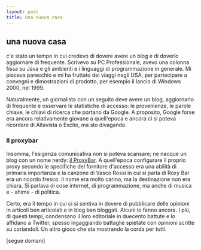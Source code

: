 ```yaml
---
layout: post
title: Una nuova casa
---
```

## una nuova casa
c'e stato un tempo in cui credevo di dovere avere un blog e di doverlo aggiornare di frequente.
Scrivevo su PC Professionale, avevo una colonna fissa su Java e gli ambienti e i linguaggi di programmazione in generale.
Mi piaceva parecchio e mi ha fruttato dei viaggi negli USA, per partecipare a convegni e dimostrazioni di prodotto, per esempio
il lancio di Windows 2000, nel 1999.

Naturalmente, un giornalista con un seguito deve avere un blog, aggiornarlo di frequente e osservare le statistiche di accesso: le
provenienze, le parole chiave, le chiavi di ricerca che portano da Google. A proposito, Google forse era ancora relativamente giovane
a quell'epoca e ancora ci si poteva ricordare di Altavista o Excite, ma sto divagando.

### Il proxybar

Insomma, l'esigenza comunicativa non si poteva scansare; ne nacque un blog con un nome nerdy: [il ProxyBar](https://www.proxybar.net). A quell'epoca configurare il proprio proxy secondo le specifiche del fornitore d'accesso era una abilità di primaria importanza e la canzone di Vasco Rossi in cui si parla di Roxy Bar era un ricordo fresco. Il nome era molto carino, ma la destinazione non era chiara. Si parlava di cose internet, di programmazione, ma anche di musica e - ahime - di politica.

Certo, era il tempo in cui ci si sentiva in dovere di pubblicare delle opinioni in articoli ben articolati e in blog ben bloggati. Alcuni lo fanno ancora. I più, di questi tempi, condensano il loro editoriale in duecento battute e lo affidano a Twitter, spesso ingaggiando battaglie spietate con opinioni scritte su coriandoli. Un altro gioco che sta mostrando la corda per tutti.

[segue domani]